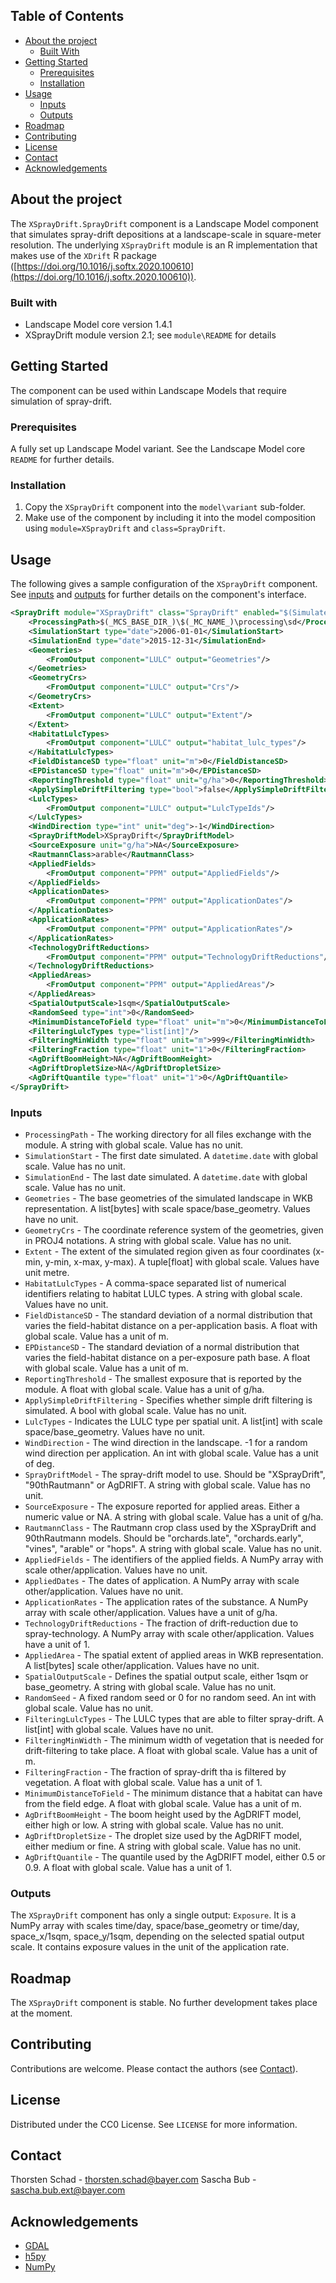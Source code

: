 ## Table of Contents
* [About the project](#about-the-project)
  * [Built With](#built-with)
* [Getting Started](#getting-started)
  * [Prerequisites](#prerequisites)
  * [Installation](#installation)
* [Usage](#usage)
  * [Inputs](#inputs)
  * [Outputs](#outputs)
* [Roadmap](#roadmap)
* [Contributing](#contributing)
* [License](#license)
* [Contact](#contact)
* [Acknowledgements](#acknowledgements)


## About the project
The `XSprayDrift.SprayDrift` component is a Landscape Model component that simulates spray-drift depositions at a 
landscape-scale in square-meter resolution. The underlying `XSprayDrift` module is an R implementation that makes use of
the `XDrift` R package ([https://doi.org/10.1016/j.softx.2020.100610](https://doi.org/10.1016/j.softx.2020.100610)).

### Built with
* Landscape Model core version 1.4.1
* XSprayDrift module version 2.1; see `module\README` for details


## Getting Started
The component can be used within Landscape Models that require simulation of spray-drift.

### Prerequisites
A fully set up Landscape Model variant. See the Landscape Model core `README` for further details.

### Installation
1. Copy the `XSprayDrift` component into the `model\variant` sub-folder.
2. Make use of the component by including it into the model composition using `module=XSprayDrift` and 
   `class=SprayDrift`. 


## Usage
The following gives a sample configuration of the `XSprayDrift` component. See [inputs](#inputs) and [outputs](#outputs)
for further details on the component's interface.
```xml
<SprayDrift module="XSprayDrift" class="SprayDrift" enabled="$(SimulateSprayDriftExposure)">
    <ProcessingPath>$(_MCS_BASE_DIR_)\$(_MC_NAME_)\processing\sd</ProcessingPath>
    <SimulationStart type="date">2006-01-01</SimulationStart>
    <SimulationEnd type="date">2015-12-31</SimulationEnd>
    <Geometries>
        <FromOutput component="LULC" output="Geometries"/>
    </Geometries>
    <GeometryCrs>
        <FromOutput component="LULC" output="Crs"/>
    </GeometryCrs>
    <Extent>
        <FromOutput component="LULC" output="Extent"/>
    </Extent>
    <HabitatLulcTypes>
        <FromOutput component="LULC" output="habitat_lulc_types"/>
    </HabitatLulcTypes>
    <FieldDistanceSD type="float" unit="m">0</FieldDistanceSD>
    <EPDistanceSD type="float" unit="m">0</EPDistanceSD>
    <ReportingThreshold type="float" unit="g/ha">0</ReportingThreshold>
    <ApplySimpleDriftFiltering type="bool">false</ApplySimpleDriftFiltering>
    <LulcTypes>
        <FromOutput component="LULC" output="LulcTypeIds"/>
    </LulcTypes>
    <WindDirection type="int" unit="deg">-1</WindDirection>
    <SprayDriftModel>XSprayDrift</SprayDriftModel>
    <SourceExposure unit="g/ha">NA</SourceExposure>
    <RautmannClass>arable</RautmannClass>
    <AppliedFields>
        <FromOutput component="PPM" output="AppliedFields"/>
    </AppliedFields>
    <ApplicationDates>
        <FromOutput component="PPM" output="ApplicationDates"/>
    </ApplicationDates>
    <ApplicationRates>
        <FromOutput component="PPM" output="ApplicationRates"/>
    </ApplicationRates>
    <TechnologyDriftReductions>
        <FromOutput component="PPM" output="TechnologyDriftReductions"/>
    </TechnologyDriftReductions>
    <AppliedAreas>
        <FromOutput component="PPM" output="AppliedAreas"/>
    </AppliedAreas>
    <SpatialOutputScale>1sqm</SpatialOutputScale>
    <RandomSeed type="int">0</RandomSeed>
    <MinimumDistanceToField type="float" unit="m">0</MinimumDistanceToField>
    <FilteringLulcTypes type="list[int]"/>
    <FilteringMinWidth type="float" unit="m">999</FilteringMinWidth>
    <FilteringFraction type="float" unit="1">0</FilteringFraction>
    <AgDriftBoomHeight>NA</AgDriftBoomHeight>
    <AgDriftDropletSize>NA</AgDriftDropletSize>
    <AgDriftQuantile type="float" unit="1">0</AgDriftQuantile>
</SprayDrift>
```

### Inputs
* `ProcessingPath` - The working directory for all files exchange with the module. A string with global scale. Value has
  no unit.
* `SimulationStart` - The first date simulated. A `datetime.date` with global scale. Value has no unit.
* `SimulationEnd` - The last date simulated. A `datetime.date` with global scale. Value has no unit.
* `Geometries` - The base geometries of the simulated landscape in WKB representation. A list\[bytes\] with scale
  space/base_geometry. Values have no unit.
* `GeometryCrs` - The coordinate reference system of the geometries, given in PROJ4 notations. A string with global 
  scale. Value has no unit.
* `Extent` - The extent of the simulated region given as four coordinates (x-min, y-min, x-max, y-max). A tuple\[float\]
  with global scale. Values have unit metre.
* `HabitatLulcTypes` - A comma-space separated list of numerical identifiers relating to habitat LULC types. A string
  with global scale. Values have no unit.
* `FieldDistanceSD` - The standard deviation of a normal distribution that varies the field-habitat distance on a 
  per-application basis. A float with global scale. Value has a unit of m.
* `EPDistanceSD` - The standard deviation of a normal distribution that varies the field-habitat distance on a 
  per-exposure path base. A float with global scale. Value has a unit of m.
* `ReportingThreshold` - The smallest exposure that is reported by the module. A float with global scale. Value has a 
  unit of g/ha.
* `ApplySimpleDriftFiltering` - Specifies whether simple drift filtering is simulated. A bool with global scale. Value
  has no unit.
* `LulcTypes` - Indicates the LULC type per spatial unit. A list\[int\] with scale space/base_geometry. Values have no 
  unit.
* `WindDirection` - The wind direction in the landscape. -1 for a random wind direction per application. An int with 
  global scale. Value has a unit of deg.    
* `SprayDriftModel` - The spray-drift model to use. Should be "XSprayDrift", "90thRautmann" or AgDRIFT. A string with 
  global scale. Value has no unit.    
* `SourceExposure` - The exposure reported for applied areas. Either a numeric value or NA. A string with global scale. 
  Value has a unit of g/ha.   
* `RautmannClass` - The Rautmann crop class used by the XSprayDrift and 90thRautmann models. Should be "orchards.late", 
  "orchards.early", "vines", "arable" or "hops". A string with global scale. Value has no unit.   
* `AppliedFields` - The identifiers of the applied fields. A NumPy array with scale other/application. Values have no 
  unit. 
* `AppliedDates` - The dates of application. A NumPy array with scale other/application. Values have no unit.
* `ApplicationRates` - The application rates of the substance. A NumPy array with scale other/application. Values have a
  unit of g/ha. 
* `TechnologyDriftReductions` - The fraction of drift-reduction due to spray-technology. A NumPy array with scale 
  other/application. Values have a unit of 1.
* `AppliedArea` - The spatial extent of applied areas in WKB representation. A list\[bytes\] scale other/application. 
  Values have no unit.
* `SpatialOutputScale` - Defines the spatial output scale, either 1sqm or base_geometry. A string  with global scale. 
  Value has no unit.
* `RandomSeed` - A fixed random seed or 0 for no random seed. An int with global scale. Value has no unit.
* `FilteringLulcTypes` - The LULC types that are able to filter spray-drift. A list\[int\] with global scale. Values
  have no unit.
* `FilteringMinWidth` - The minimum width of vegetation that is needed for drift-filtering to take place. A float with 
  global scale. Value has a unit of m.
* `FilteringFraction` - The fraction of spray-drift tha is filtered by vegetation. A float with global scale. Value has 
  a unit of 1.
* `MinimumDistanceToField` - The minimum distance that a habitat can have from the field edge. A float with global
  scale. Value has a unit of m.
* `AgDriftBoomHeight` - The boom height used by the AgDRIFT model, either high or low. A string with global scale. Value
  has no unit.
* `AgDriftDropletSize` - The droplet size used by the AgDRIFT model, either medium or fine. A string with global scale. 
  Value has no unit.
* `AgDriftQuantile` - The quantile used by the AgDRIFT model, either 0.5 or 0.9. A float with global scale. Value has a
  unit of 1.

### Outputs
The `XSprayDrift` component has only a single output: `Exposure`. It is a NumPy array with scales time/day, 
space/base_geometry or time/day, space_x/1sqm, space_y/1sqm, depending on the selected spatial output scale. It contains
exposure values in the unit of the application rate.


## Roadmap
The `XSprayDrift` component is stable. No further development takes place at the moment.


## Contributing
Contributions are welcome. Please contact the authors (see [Contact](#contact)).


## License
Distributed under the CC0 License. See `LICENSE` for more information.


## Contact
Thorsten Schad - thorsten.schad@bayer.com
Sascha Bub - sascha.bub.ext@bayer.com


## Acknowledgements
* [GDAL](https://pypi.org/project/GDAL)
* [h5py](https://www.h5py.org)
* [NumPy](htps://numpy.org)
